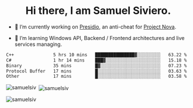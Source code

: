 <h1 align="center">Hi there, I am Samuel Siviero.</h1>

- 🔭 I’m currently working on [Presidio](https://presidio.ac), an anti-cheat for [Project Nova](https://discord.gg/novafn).

- 🌱 I’m learning Windows API, Backend / Frontend architectures and live services managing.

<!--START_SECTION:waka-->

```txt
C++               5 hrs 10 mins   ███████████████▓░░░░░░░░░   63.22 %
C#                1 hr 14 mins    ███▓░░░░░░░░░░░░░░░░░░░░░   15.18 %
Binary            35 mins         █▓░░░░░░░░░░░░░░░░░░░░░░░   07.23 %
Protocol Buffer   17 mins         █░░░░░░░░░░░░░░░░░░░░░░░░   03.63 %
Other             17 mins         █░░░░░░░░░░░░░░░░░░░░░░░░   03.58 %
```

<!--END_SECTION:waka-->

<p><img align="left" src="https://github-readme-stats.vercel.app/api/top-langs?username=samuelsiv&show_icons=true&locale=en&layout=compact&theme=radical" alt="samuelsiv" /></p>

<p>&nbsp;<img align="center" src="https://github-readme-stats.vercel.app/api?username=samuelsiv&show_icons=true&locale=en&theme=radical" alt="samuelsiv" /></p>
<p align="left"> <img src="https://komarev.com/ghpvc/?username=samuelsiv&label=Profile%20views&color=0e75b6&style=flat" alt="samuelsiv" /> </p>
